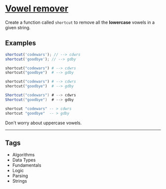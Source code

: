 # [Vowel remover](https://www.codewars.com/kata/5547929140907378f9000039)

Create a function called `shortcut` to remove all the **lowercase** vowels in a given string.

## Examples

```javascript
shortcut('codewars'); // --> cdwrs
shortcut('goodbye'); // --> gdby
```

```python
shortcut("codewars") # --> cdwrs
shortcut("goodbye")  # --> gdby
```

```ruby
shortcut("codewars") # --> cdwrs
shortcut("goodbye")  # --> gdby
```

```csharp
Shortcut("codewars") # --> cdwrs
Shortcut("goodbye")  # --> gdby
```

```haskell
shortcut "codewars" -- > cdwrs
shortcut "goodbye"  -- > gdby
```

Don't worry about uppercase vowels.

---

## Tags

- Algorithms
- Data Types
- Fundamentals
- Logic
- Parsing
- Strings
